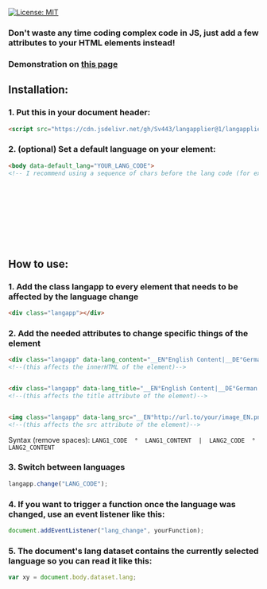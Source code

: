 [![License: MIT](https://img.shields.io/badge/License-MIT-blue.svg)](https://opensource.org/licenses/MIT)

### Don't waste any time coding complex code in JS, just add a few attributes to your HTML elements instead!
### Demonstration on <a href="https://sv443.github.io/LangApplier/demo.html">this page</a>


## Installation:

### 1. Put this in your document header:
```html
<script src="https://cdn.jsdelivr.net/gh/Sv443/langapplier@1/langapplier.js"></script>
```

### 2. (optional) Set a default language on your <body> element:

```html
<body data-default_lang="YOUR_LANG_CODE">
<!-- I recommend using a sequence of chars before the lang code (for example: __EN), because it may conflict with your specified content otherwise -->
```


<br><br><br><br><br><br><br>


## How to use:

### 1. Add the class langapp to every element that needs to be affected by the language change
```html
<div class="langapp"></div>
```

### 2. Add the needed attributes to change specific things of the element
```html
<div class="langapp" data-lang_content="__EN°English Content|__DE°German Content">
<!--(this affects the innerHTML of the element)-->


<div class="langapp" data-lang_title="__EN°English Content|__DE°German Content">
<!--(this affects the title attribute of the element)-->


<img class="langapp" data-lang_src="__EN°http://url.to/your/image_EN.png|__DE°http://url.to/your/image_DE.png">
<!--(this affects the src attribute of the element)-->
```
Syntax (remove spaces):    `LANG1_CODE  °  LANG1_CONTENT  |  LANG2_CODE  °  LANG2_CONTENT`


### 3. Switch between languages
```javascript
langapp.change("LANG_CODE");
```

### 4. If you want to trigger a function once the language was changed, use an event listener like this:
```javascript
document.addEventListener("lang_change", yourFunction);
```

### 5. The document's lang dataset contains the currently selected language so you can read it like this:
```javascript
var xy = document.body.dataset.lang;
```
